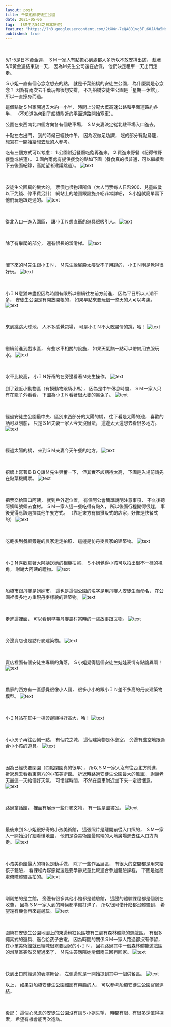 ```yaml
---
layout: post
title: 千葉船橋安徒生公園
date: 2021-05-06
tag:  【SM生活543之日本旅遊】
feature: "https://lh3.googleusercontent.com/2tXWr-7eQA8D1vg3Fu60JAMa5NdOV7LMlh7C8FPbx3MflqpHPWB0gxiXkzIrQZFdzQvdSmBm2gKZe2RlBL02lGXeQpHiwP0MnHtteLvxdgBCItRAXEUkln2Dr-cWND9J4PyZVK4q9Ys=w2400"
published: true
---
```


<br><br>
5/1-5是日本黃金週，
ＳＭ一家人有點擔心到處都人多所以不敢安排出遊，
趁著5/6黃金週結束後一天，
因為Ｍ先生公司還在放假，
他們決定租車一天出門走走。

Ｓ小姐一直有個心念念想去的點，
就是千葉船橋的安徒生公園，
為什麼說是心念念？
因為有兩次去千葉玩都很想安排，
不巧船橋安徒生公園是「星期一休館」，
所以一直擦身而過。

這個點從ＳＭ家開過去大約一小半，
時間上分配大概高速公路和平面道路約各半，
（不知道為何到了船橋附近的平面道路開始塞車）。

公園在東西南北四個方向各有個駐車場，
ＳＭ夫妻決定從北駐車場入口進去。

十點左右出門，
到的時候已經快中午，
因為沒做足功課，
吃的部分有點烏龍，
想寫在一開始給想去玩的人參考。

吃有三個方式可以考慮：
1.公園附近餐廳吃飽再進來。
2.買進來野餐（記得帶野餐墊或帳篷）。
3.園內兩處有提供餐食的點如下圖（餐食真的很普通，可以繼續看下去後面紀錄，高期望者建議跳過）。
![text](https://lh3.googleusercontent.com/VbFzO9TVwSACNn4BhoB3bZKfj--Y_TuiDOH3vsebPpyuRE-F76yOHbsxUfeS5uRC5b4C_44Z59AXQf50EvfhnS-7UaI18uLFbMHmbRvpUIw1GQWbN4RiD7X3dVPiaBhN0f5GnAoDRa4=w2400)


<br><br>
安徒生公園真的蠻大的，
票價也很物超所值（大人門票每人日幣900、兒童四歲以下免錢、停車費另計）
網站上的地圖跟設施介紹非常詳細，
Ｓ小姐就簡單寫下他們玩過跟走過的。
![text](https://lh3.googleusercontent.com/VTQZ3eSmt3oM7faan_4E3Q3UvoWnj5ht1RqGGQduzX26P-QJkhaiV5tJP2a_p-jyucKkb6YUa9CoMzqJr1gwyQGWkmbsd3SHc7oKQKS4EtO4iXLBPr6OQ0SPjqgIlLzvY3pAErjSrWk=w2400)


<br><br>
從北入口一進入園區，
讓小ＩＮ想直衝的遊具很吸引人。
![text](https://lh3.googleusercontent.com/EvdHVekvSWGpD9whv6ghtyo7Md0HEDR8leEmQm6zNd1rjf7aTlYTWAu6o9QwGUDRarUh1APRPiKvLDN5gOHUyhy7-UAus0mX5YCxyb4jW8V0Jfrx51hoLnpGrETOVEIkcz-_wTBHK98=w2400)


<br><br>
除了有攀爬的部分，
還有很長的溜滑梯。
![text](https://lh3.googleusercontent.com/0c1xlf7hUv79PW38SsLmP47ktNQY12fpYzN5UUf8p0HKts2a8B6Xs2EqJP8lpGuNmH5tcwya4END_bcpBCw1Rj_lDxesUMQLgJL3R4wS39bh9ZTcYvyO55rN90qWToaKItpu5E5ttWU=w2400)


<br><br>
溜下來的Ｍ先生跟小ＩＮ，
Ｍ先生說屁股太癢受不了用蹲的，
小ＩＮ則是覺得很好玩。
![text](https://lh3.googleusercontent.com/jBqT4wcS1zjUGwx6cBVzy4L83yYOzlszUetkK39hxlmpAxuz1hOg3zlg1kPn0vPA7oaTgUfNVYmpcaFnTo2tGKiV73aBdkdegMGY5yZBFvByB38_ytdxYtgl6e42nawDmgqOqck1_WE=w2400)


<br><br>
小ＩＮ意猶未盡但因為時間有限所以繼續往左前方前進，
因為平日所以人潮不多，
安徒生公園是有開放開帳的，
如果早點來要玩個一整天的人可以考慮。
![text](https://lh3.googleusercontent.com/kvGygnSwWaFSsB-HvxwztMRGWeB5kYkXOvAddXOxmoWN1U3O0ucsPjvOWdpwRkv8iO59qREP4Jd5ozoGYCK4UYcwbukFTsFNX7cf80RHtvJJmLSY_HfzoWLT8HRVVl0P8e2GF1pf5q8=w2400)


<br><br>
來到跳跳大球池，
人不多感覺包場，
可是小ＩＮ不大敢盡情的跳，哈！
![text](https://lh3.googleusercontent.com/aNoEmrKvfvaCiI_Nl6rUFAhO4wv9zB0fP_yEiKNtnVfusoG5Wv02zN_AYEHlQgg0Mf9g-MeySEvI2ghwPvpHui5dwFnarG_TOreL8mu7AW72eG1o-2OWvCj1LvuVnLDojVMGtDNr9Qk=w2400)


<br><br>
繼續前進到戲水區，
有些水車相關的設施，
如果天氣熱一點可以帶備用衣服玩水。
![text](https://lh3.googleusercontent.com/fZncnfmZPwvf1R9eYFSPj1z1I1prN1joiDqKTHYS2-iynnVcKF5cEPc7GkPXpF-O0gjpG-Mg-LbyEp6tCrM2Ovf7wGN6RfIY6STM8gQDtXNFIlHS4v9IJEQb7NM0GSX_xjLO8IYC03c=w2400)


<br><br>
水車比較高，
小ＩＮ好奇的在旁邊看著Ｍ先生操作。
![text](https://lh3.googleusercontent.com/AFlPIQK-cim9xC-7Rm8y4W_i-5_bID53uA5SIGwhw3MDqZ3-ambUO_Y3PGfkJpNxBPVVV18AobymopEdz6JOaILPBq6fxfFXXwk2ZFOONLUF1-6hYmh5IN8x7xeCA8QliOpaWS0nzGg=w2400)
<br><br>
到了親近小動物區（有摸動物跟騎小馬），
因為是中午休息時間，
ＳＭ一家人只有在籠子外看看，
下圖為小ＩＮ看著很大隻的黑兔子。
![text](https://lh3.googleusercontent.com/6Z4kRKjsiyHxTl9yP23g9hqFPziaRBEMR5nK5DBS8X-aJHbwznh2mY2GLUpMOcEo2Gm0EX2Aek0FexfdZ_88_w6XpZXeJmarCvEtcJXIi3BBJImroe_h1PD1B5CPQYa2LIeTGdmptN4=w2400)


<br><br>
經過安徒生公園最中央、區別東西部分的太陽的橋，
往下看是太陽的池，
喜歡的話可以划船，
只是ＳＭ夫妻一家人今天沒辦法，
這邊太大還想去看很多地方。
![text](https://lh3.googleusercontent.com/nTyl-cToSUWd-D6xdhrAGxTGd_nLGhheAj8kAXgAqbN_0KpU0WKhSE3pesWJJfl6dvHxWV5XmdQ6M4oTJplSjQogeg0rC2iAg3XWT0-aIrZGN6_bTK3EIw0KQggfhOOJbJpRxyuxxE0=w2400)


<br><br>
經過太陽的橋，
來到ＳＭ夫妻今天午餐的地方。
![text](https://lh3.googleusercontent.com/jaYWKRB-NyyatxFwX6Iu1BHMZcdThsRLV5Cvrc9GZimL8RE_ufpm8q1MV6W0VYWd80Et34qpUvIKM3qvsvA3-cMt4CfICNjoADabZTGdLqCj7Y3AixyaQ92tVcZA0bH_RzDE-G82OH4=w2400)


<br><br>
招牌上寫著ＢＢＱ讓Ｍ先生興奮一下，
但其實不該期待太高，
下圖是入場前請先在點菜機購票。
![text](https://lh3.googleusercontent.com/_a6dmFlgxrrVfh_2ypRQWcfAIqpM2cIF0V5MOcZ8pJDa9CQnDW6JwrzzxxxTm7G8uOJD1ICpnWieH4-wjjWqQ8_lSazywcc-IvEfW3uGz2YPtbYhhtpnnDpd_qkcJEgb81cNmv6toE8=w2400)


<br><br>
把票交給窗口阿姨，
就到戶外選位置，
有個阿公會簡單說明注意事項，
不久後聽阿姨叫號領去食材。
ＳＭ一家人這一餐吃得有點久，
所以後面行程變得很趕，
事後覺得應該選擇其他午餐方式。
（靠近東方有個攤販式的店家，好像是快餐式的）
![text](https://lh3.googleusercontent.com/3Pvdf02wAo8BDwxflfAfvd1RiEV941iAZp4ivMvWz9hO6FiHCJ-MUrjr1iZkePua5SZYZpz0cH3r0yQ_pFgn85ZqEoCpwvtjB7xA7y7_TpYs6O2iwmQwYLKOkuYPYl7YWb1_NxmfUaA=w2400)


<br><br>
吃飽後到餐廳旁邊的農家走走拍照，
這邊是仿丹麥農家的建築物。
![text](https://lh3.googleusercontent.com/y64sTPM13KKMjcEYXog04PPQlZrmmS2MOa74YHB7XhDRLFb-aLDVe80-gMbh-0Au2kiJVKIVWoVbGdSeKbnb4ggfpD94oN-SRZK-ZLN94qEQoy-x5lJvMCLfcKtr_UBuWunFlvesQFo=w2400)


<br><br>
小ＩＮ喜歡拿著大阿姨送她的相機拍照，
Ｓ小姐覺得小孩可以拍出很不一樣的視角，
謝謝大阿姨的禮物。
![text](https://lh3.googleusercontent.com/Y0QJoZh8gd_G5TpUCeGd0iIUCx0yZ7PyKlj-lU4fyy4ZehjwtrAJozP4Zwn-ayVTXzTb9BjZ0rL5xzQYeNbqucJAFS2Zlzl8umNqueTIaQBhtJAckBYxgQ3CSwK6VSvUpQnxzIR4pdE=w2400)


<br><br>
船橋市跟丹麥是姐妹市，
這也是這個公園的名字是用丹麥人安徒生而命名，
在公園裡很多地方重現丹麥樣貌的建築物。
![text](https://lh3.googleusercontent.com/MfZWt-HgsIqgZoGhaUgEuBLry7FgiFKGu5mus_V41NiPTyUy4LbXHPeexb6w0dMzUPv0L7O8hryDV3yVpQA3AqsbVLGAsiJUIKpatOeAgpzK8hJk--5Rj4sPQtQyoa7tDc1rzUG2Oak=w2400)


<br><br>
走進這裡面，
可以看到早期丹麥農村當時的一些故事跟文物。
![text](https://lh3.googleusercontent.com/ozJsoU2KSttyL9POULQDz4Qab18K146z3r2CdKoXNI9xpGu-6IVNjJgoJxRpR3cdxi7INjJP8hrjpAu8LEqksb7h8UN-CErM4IEXF2E0qdT94_1nNl8WHKiLU0h0QtNK3YgREhBhxmM=w2400)


<br><br>
旁邊賣店也是訪丹麥建築物。
![text](https://lh3.googleusercontent.com/F3-XI8HV4toJ2F4CHiRGbMe9rPjJO2QZnObYlWsmbrlYXyVDMO2G4XdmuO-wv_rIE0yFZs1bMJ7C7Ay9jxoW8qWrRTSS3g17MXQeKa2h9BWMN7A-W70XgnXHemQgoPcT6tiKbwHFasw=w2400)


<br><br>
賣店裡面有個安徒生專屬的角落，
Ｓ小姐覺得這個安徒生娃娃表情有點詭異啊！
![text](https://lh3.googleusercontent.com/gPm0OHktcGrB2jQIHV03eOQMUuGwi5iBF6M__UoBTdRL6ojlZkvyK5Ci_qB8IswonnECa5XeFjUtRDdcb4Hii8W9MKVKlI9o1wPQbIkO22hA150pVxjLaLOILNHZZ06PJkFUlEeAWa8=w2400)


<br><br>
農家的西方有一區感覺很像小人國，
很多小小的跟小ＩＮ差不多高的丹麥建築物模型。
![text](https://lh3.googleusercontent.com/NumAurprtLX2SL67gjPKBJvHUmf7EtUPay2LAPjANtkXWyMEQ6_jYRritKmrEoVSTH0nVE717rPYUENKfeonwf_ESHt_OX-ulmaxzJ6A5TsqhD3Sh-RHyonQq2w2I2Dvl43VzHqgHzE=w2400)


<br><br>
小ＩＮ站在其中一棟旁邊顯得好高大，哈！
![text](https://lh3.googleusercontent.com/2C2iOxaRWr1uJSH2Qe_yu62DlthIwr3AldesXAiaB8cVlgJDVcSpecdxaT_X0s9wm1NyaQE3or4aIb8PoGsCISIPQHZzdlD5cdS9-G-ZxGqvo8SMqzZ63-aooBPU1Mcg0OK1drVrcEc=w2400)


<br><br>
小小房子再往西側一點，
有個花之城，
這個建築物是休憩室，
旁邊有些空地跟適合小小孩的遊具。
![text](https://lh3.googleusercontent.com/t91oThwXCDtzmBA8RJc5wQl6a-_CXMT_ZNNwLVUi5ytZPpBo-seO3bf50uk8Mvyx-n94U_ySMEpCpUo7ndKID3iwup0HQmM_TvevvCz4JucFtDY8cKjsnMGFVJMmrocuarLR03KDfEw=w2400)


<br><br>
因為已經快要閉園（四點閉園真的很早），
所以ＳＭ一家人沒有往西北方前進，
折返想去看看東南方的小孩美術館。
折返時路過安徒生公園最大的風車，
謝謝老天爺這一天給個好天氣，
可惜趕時間，
不然在風車附近坐下來一定很愜意。
![text](https://lh3.googleusercontent.com/UOqp93gGN2E5nFNNPurXp6TXvuCQjkSK_vmi7_hTOYsUCb05AUgdEUpNrY30YF6l7XsOYHOkDbOPnbe9hc32-Eqf3ooiqghT8j4Rgets_Cn1o1TI4JOqzO60AFgCy60rUIzMEGjwOqk=w2400)


<br><br>
路過童話館，
裡面有展示一些丹麥文物，
有一區是圖書室。
![text](https://lh3.googleusercontent.com/_1-CYtKsjlQfEYWE9OGRrPIr10reOQf9sXVviHhDfBXclZHiLK_1Ge-YazKmej4V3-BInOUcu9uK-Iml6Kk5R6oi0pDdWALHC9vbnXuwfw6STIiLkDhazqLVT9ZF_YnSb54cZC48wbQ=w2400)


<br><br>
最後來到Ｓ小姐很好奇的小孩美術館，
這張照片是離開前從入口照的，
ＳＭ一家人一開始沒仔細看懂地圖，
他們是從美術館最尾端的大地廣場進去往入口方向走。
![text](https://lh3.googleusercontent.com/6s4UyHIwYGKN-dd63qyZMWeFyv7LMxxwJW2xH9vcxUyf_CQvLBgauh4bcN2z-u9ArWrtsxuXr9K8FC-0Pd8fGASQpjWwdsp2xetaEfa7rYvRiRMUWDvwsnZz3en5OwG3LL8KiFDTEGI=w2400)


<br><br>
小孩美術館最大的特色是動手做，
除了一些作品展區，
有很大的空間都是用來給孩子體驗，
看課程內容感覺還是要學齡兒童比較適合參加體驗課程，
下圖是從高處俯瞰體驗區拍的。
![text](https://lh3.googleusercontent.com/YQTQUKSnf6L9EKfClAzS7LhYVe7mRVNVrJ1Wrqf9RCDUZ9iNJ2HUm9QyE386N4Xa3W6jijBst4FW4KsLafBbUqo0e-ip7ZtelEcdfZPQeLp5VcZdP8y7TAhfI85CJfqxf24VqHa0vgM=w2400)


<br><br>
剛剛拍的是主館，
旁邊有很多其他小館都是體驗館，
這邊的體驗課程都是個別在收費，
因為ＳＭ一家人到的時候都準備打烊了，
所以很可惜什麼都沒體驗到，
希望還有機會再來這邊玩。
![text](https://lh3.googleusercontent.com/kKwEBNvy2OQw5SuDNELYckjTjffekg4TuSUrN7hEdpll6ljBP5NYOlb9UzOdGzxN9LpaxfNaOHG-eWGsE0iwbbYDm02okMrW8Od5BVuuNi4Sqp4jGj551KkCdC4cdhLrvfRD4TGwlDM=w2400)


<br><br>
圍繞在安徒生公園地圖上的東邊粉紅色區塊有三處有森林體能的遊戲區，
有很多繩索式的遊具、適合給孩子放電，
因為時間的關係ＳＭ一家人路過都沒有停留，
在小孩美術館就已經喊很累要回家的小ＩＮ，
回程路過其中一個森林體能遊戲區的滑草區突然又醒過來了，
Ｍ先生答應陪她滑個兩三回再回家。
![text](https://lh3.googleusercontent.com/CTPCCE0o205FxnsM_DwfQnPRy7fW1vjv6nKj7R7a1xh-YAXF79tbSgc2pFZrV-WwxQduJU6qwWCdc0xyzJ535N8-QSvFylJJp1J4VwpXxIgbxrQZSLwSkKeaiWK5SFN68rwhSI7vL48=w2400)


<br><br>
快到出口前經過的表演舞台，
左側邊就是一開始提到其中一個供餐區。
![text](https://lh3.googleusercontent.com/s-shbhwU-QEWJoSYztDYKKa1-6Gtrshj-wZ7nmMi0hKJBABv-mB7JaZBp5nurZd3k5k6CBg9Dy2d3lf7Hm8OB-Bq4FKGBO25VXRlwigRoWs3gv57rENZbw1LHZkEpDFLNYfRZfBgbng=w2400)


以上，
如果對船橋安徒生公園細節有興趣的人，
可以參考船橋安徒生公園[官網連結](http://www.park-funabashi.or.jp/and/)。

<br><br>
後記：
這個心念念的安徒生公園沒有讓Ｓ小姐失望，
時間有限、有很多還值得探索，
希望有機會能再次造訪。






